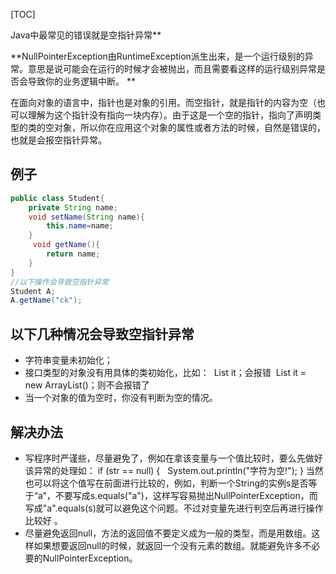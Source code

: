 [TOC]

Java中最常见的错误就是空指针异常**

**NullPointerException由RuntimeException派生出来，是一个运行级别的异常。意思是说可能会在运行的时候才会被抛出，而且需要看这样的运行级别异常是否会导致你的业务逻辑中断。 **

在面向对象的语言中，指针也是对象的引用。而空指针，就是指针的内容为空（也可以理解为这个指针没有指向一块内存）。由于这是一个空的指针，指向了声明类型的类的空对象，所以你在应用这个对象的属性或者方法的时候，自然是错误的，也就是会报空指针异常。



## 例子

```java
public class Student{
    private String name;
    void setName(String name){
        this.name=name;
    }
     void getName(){
        return name;
    }
}
//以下操作会导致空指针异常
Student A;
A.getName("ck");
```

## 以下几种情况会导致空指针异常

- 字符串变量未初始化；  
- 接口类型的对象没有用具体的类初始化，比如：  List it；会报错  List it = new ArrayList()；则不会报错了  
- 当一个对象的值为空时，你没有判断为空的情况。

## 解决办法

- 写程序时严谨些，尽量避免了，例如在拿该变量与一个值比较时，要么先做好该异常的处理如： if (str == null) {   System.out.println("字符为空!"); } 当然也可以将这个值写在前面进行比较的，例如，判断一个String的实例s是否等于“a”，不要写成s.equals("a")，这样写容易抛出NullPointerException，而写成"a".equals(s)就可以避免这个问题。不过对变量先进行判空后再进行操作比较好   。
- 尽量避免返回null，方法的返回值不要定义成为一般的类型，而是用数组。这样如果想要返回null的时候，就返回一个没有元素的数组。就能避免许多不必要的NullPointerException。